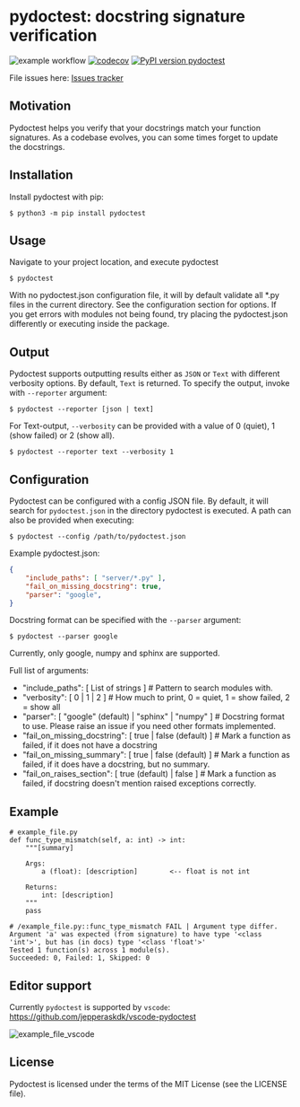 pydoctest: docstring signature verification
=======================================
![example workflow](https://github.com/jepperaskdk/pydoctest/actions/workflows/python-package.yml/badge.svg)
[![codecov](https://codecov.io/gh/jepperaskdk/pydoctest/branch/main/graph/badge.svg?token=NSOW53NY9R)](https://codecov.io/gh/jepperaskdk/pydoctest)
[![PyPI version pydoctest](https://badge.fury.io/py/pydoctest.svg)](https://pypi.python.org/pypi/pydoctest/)


File issues here: [Issues tracker](https://github.com/jepperaskdk/pydoctest/issues)

Motivation
------------

Pydoctest helps you verify that your docstrings match your function signatures.
As a codebase evolves, you can some times forget to update the docstrings.


Installation
-----------

Install pydoctest with pip:

    $ python3 -m pip install pydoctest

Usage
-----------
Navigate to your project location, and execute pydoctest

    $ pydoctest

With no pydoctest.json configuration file, it will by default validate all \*.py files in the current directory. See the configuration section for options.
If you get errors with modules not being found, try placing the pydoctest.json differently or executing inside the package.

Output
----------
Pydoctest supports outputting results either as `JSON` or `Text` with different verbosity options. By default, `Text` is returned. To specify the output, invoke with `--reporter` argument:

    $ pydoctest --reporter [json | text]

For Text-output, `--verbosity` can be provided with a value of 0 (quiet), 1 (show failed) or 2 (show all).

    $ pydoctest --reporter text --verbosity 1
Configuration
-----------
Pydoctest can be configured with a config JSON file. By default, it will search for `pydoctest.json` in the directory pydoctest is executed. A path can also be provided when executing:

    $ pydoctest --config /path/to/pydoctest.json

Example pydoctest.json:

```json
{
    "include_paths": [ "server/*.py" ],
    "fail_on_missing_docstring": true,
    "parser": "google",
}
```

Docstring format can be specified with the `--parser` argument:

    $ pydoctest --parser google

Currently, only google, numpy and sphinx are supported.

Full list of arguments:
- "include_paths": [ List of strings ]  # Pattern to search modules with.
- "verbosity": [ 0 | 1 | 2 ]  # How much to print, 0 = quiet, 1 = show failed, 2 = show all
- "parser": [ "google" (default) | "sphinx" | "numpy" ]  # Docstring format to use. Please raise an issue if you need other formats implemented.
- "fail_on_missing_docstring": [ true | false (default) ]  # Mark a function as failed, if it does not have a docstring
- "fail_on_missing_summary": [ true | false (default) ]  # Mark a function as failed, if it does have a docstring, but no summary.
- "fail_on_raises_section": [ true (default) | false ]  # Mark a function as failed, if docstring doesn't mention raised exceptions correctly.

Example
-------
```
# example_file.py
def func_type_mismatch(self, a: int) -> int:
    """[summary]

    Args:
        a (float): [description]        <-- float is not int

    Returns:
        int: [description]
    """
    pass

# /example_file.py::func_type_mismatch FAIL | Argument type differ. Argument 'a' was expected (from signature) to have type '<class 'int'>', but has (in docs) type '<class 'float'>'
Tested 1 function(s) across 1 module(s).
Succeeded: 0, Failed: 1, Skipped: 0
```

Editor support
-------
Currently `pydoctest` is supported by `vscode`: https://github.com/jepperaskdk/vscode-pydoctest

![example_file_vscode](https://user-images.githubusercontent.com/10128260/162623354-b8596f89-f29b-467d-9376-ef9e2f277e7b.gif)

License
-------

Pydoctest is licensed under the terms of the MIT License (see the LICENSE file).
